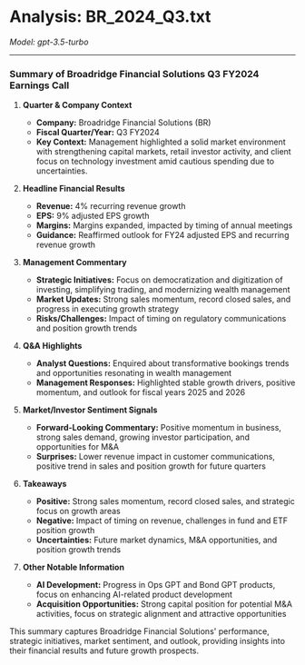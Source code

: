 # Analysis: BR_2024_Q3.txt

*Model: gpt-3.5-turbo*

---

### Summary of Broadridge Financial Solutions Q3 FY2024 Earnings Call

1. **Quarter & Company Context**
   - **Company:** Broadridge Financial Solutions (BR)
   - **Fiscal Quarter/Year:** Q3 FY2024
   - **Key Context:** Management highlighted a solid market environment with strengthening capital markets, retail investor activity, and client focus on technology investment amid cautious spending due to uncertainties.

2. **Headline Financial Results**
   - **Revenue:** 4% recurring revenue growth
   - **EPS:** 9% adjusted EPS growth
   - **Margins:** Margins expanded, impacted by timing of annual meetings
   - **Guidance:** Reaffirmed outlook for FY24 adjusted EPS and recurring revenue growth

3. **Management Commentary**
   - **Strategic Initiatives:** Focus on democratization and digitization of investing, simplifying trading, and modernizing wealth management
   - **Market Updates:** Strong sales momentum, record closed sales, and progress in executing growth strategy
   - **Risks/Challenges:** Impact of timing on regulatory communications and position growth trends

4. **Q&A Highlights**
   - **Analyst Questions:** Enquired about transformative bookings trends and opportunities resonating in wealth management
   - **Management Responses:** Highlighted stable growth drivers, positive momentum, and outlook for fiscal years 2025 and 2026

5. **Market/Investor Sentiment Signals**
   - **Forward-Looking Commentary:** Positive momentum in business, strong sales demand, growing investor participation, and opportunities for M&A
   - **Surprises:** Lower revenue impact in customer communications, positive trend in sales and position growth for future quarters

6. **Takeaways**
   - **Positive:** Strong sales momentum, record closed sales, and strategic focus on growth areas
   - **Negative:** Impact of timing on revenue, challenges in fund and ETF position growth
   - **Uncertainties:** Future market dynamics, M&A opportunities, and position growth trends

7. **Other Notable Information**
   - **AI Development:** Progress in Ops GPT and Bond GPT products, focus on enhancing AI-related product development
   - **Acquisition Opportunities:** Strong capital position for potential M&A activities, focus on strategic alignment and attractive opportunities

This summary captures Broadridge Financial Solutions' performance, strategic initiatives, market sentiment, and outlook, providing insights into their financial results and future growth prospects.
